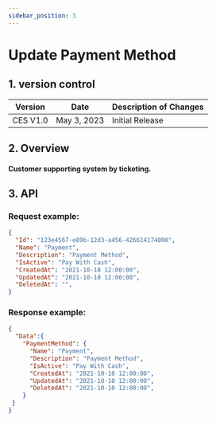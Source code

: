 ```yaml
---
sidebar_position: 3
---
```


# Update Payment Method

## 1. version control

| Version  | Date        | Description of Changes |
| -------- | ----------- | ---------------------- |
| CES V1.0 | May 3, 2023 | Initial Release        |

## 2. Overview

#### Customer supporting system by ticketing.


## 3. API

### Request example:

```json
{
  "Id": "123e4567-e89b-12d3-a456-426614174000",
  "Name": "Payment",
  "Description": "Payment Method",
  "IsActive": "Pay With Cash",
  "CreatedAt": "2021-10-10 12:00:00",
  "UpdatedAt": "2021-10-10 12:00:00",
  "DeletedAt": "",
}
```
### Response example:

```json
{
  "Data":{
    "PaymentMethod": {
      "Name": "Payment",
      "Description": "Payment Method",
      "IsActive": "Pay With Cash",
      "CreatedAt": "2021-10-10 12:00:00",
      "UpdatedAt": "2021-10-10 12:00:00",
      "DeletedAt": "2021-10-10 12:00:00",
    }
 }
}
```